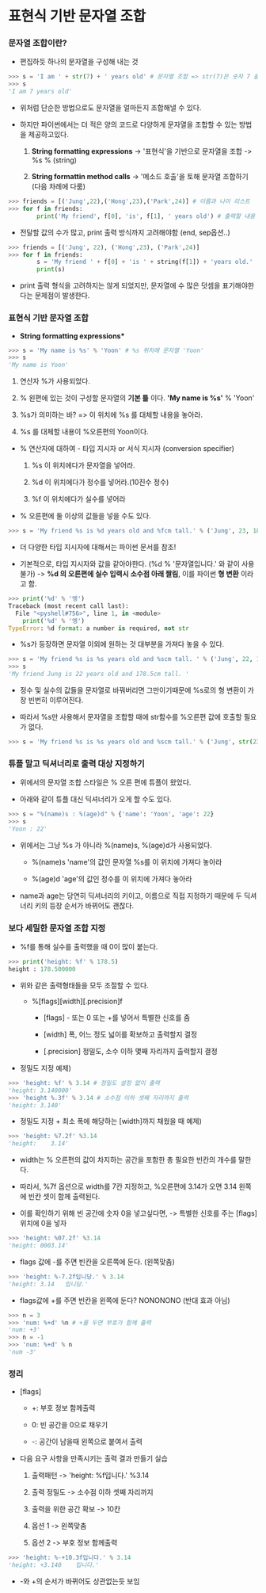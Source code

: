 # 표현식 기반 문자열 조합

### 문자열 조합이란?

-   편집하듯 하나의 문자열을 구성해 내는 것

```python
>>> s = 'I am ' + str(7) + ' years old' # 문자열 조합 => str(7)은 숫자 7 을 문자열화한것
>>> s
'I am 7 years old'
```

-   위처럼 단순한 방법으로도 문자열을 얼마든지 조합해낼 수 있다.

-   하지만 파이썬에서는 더 적은 양의 코드로 다양하게 문자열을 조합할 수 있는 방법을 제공하고있다.

    1. **String formatting expressions** -> '표현식'을 기반으로 문자열을 조합 -> %s % (string)

    2. **String formattin method calls** -> '메소드 호출'을 토해 문자열 조합하기 (다음 차례에 다룸)

```python
>>> friends = [('Jung',22),('Hong',23),('Park',24)] # 이름과 나이 리스트
>>> for f in friends:
        print('My friend', f[0], 'is', f[1], ' years old') # 출력할 내용 각각 전달

```

-   전달할 값의 수가 많고, print 출력 방식까지 고려해야함 (end, sep옵션..)

```python
>>> friends = [('Jung', 22), ('Hong',23), ('Park',24)]
>>> for f in friends:
        s = 'My friend ' + f[0] + 'is ' + string(f[1]) + 'years old.'
        print(s)
```

-   print 출력 형식을 고려하지는 않게 되었지만, 문자열에 수 많은 덧셈을 표기해야한다는 문제점이 발생한다.

### 표현식 기반 문자열 조합

-   **String formatting expressions\***

```python
>>> s = 'My name is %s' % 'Yoon' # %s 위치에 문자열 'Yoon'
>>> s
'My name is Yoon'
```

1. 연산자 %가 사용되었다.

2. % 왼편에 있는 것이 구성할 문자열의 **기본 틀** 이다. **'My name is %s'** % 'Yoon'

3. %s가 의미하는 바? => 이 위치에 %s 를 대체할 내용을 놓아라.

4. %s 를 대체할 내용이 %오른편의 Yoon이다.

-   % 연산자에 대하여 - 타입 지시자 or 서식 지시자 (conversion specifier)

    1. %s 이 위치에다가 문자열을 넣어라.

    2. %d 이 위치에다가 정수를 넣어라.(10진수 정수)

    3. %f 이 위치에다가 실수를 넣어라

-   % 오른편에 둘 이상의 값들을 넣을 수도 있다.

```python
>>> s = 'My friend %s is %d years old and %fcm tall.' % ('Jung', 23, 180.2)
```

-   더 다양한 타입 지시자에 대해서는 파이썬 문서를 참조!

-   기본적으로, 타입 지시자와 값을 같아야한다. (%d % '문자열입니다.' 와 같이 사용 불가) -> **%d 의 오른편에 실수 입력시 소수점 아래 짤림**, 이를 파이썬 **형 변환** 이라고 함.

```python
>>> print('%d' % '엥')
Traceback (most recent call last):
  File "<pyshell#756>", line 1, in <module>
    print('%d' % '엥')
TypeError: %d format: a number is required, not str
```

-   %s가 등장하면 문자열 이외에 원하는 것 대부분을 가져다 놓을 수 있다.

```python
>>> s = 'My friend %s is %s years old and %scm tall. ' % ('Jung', 22, 178.5)
>>> s
'My friend Jung is 22 years old and 178.5cm tall. '
```

-   정수 및 실수의 값들을 문자열로 바꿔버리면 그만이기때문에 %s로의 형 변환이 가장 빈번히 이루어진다.

-   따라서 %s만 사용해서 문자열을 조합할 때에 str함수를 %오른편 값에 호출할 필요가 없다.

```python
>>> s = 'My friend %s is %s years old and %scm tall.' % ('Jung', str(23), str(179.5)) # str호출 안해도 됨. 파이썬 형 변환 이용
```

### 튜플 말고 딕셔너리로 출력 대상 지정하기

-   위에서의 문자열 조합 스타일은 % 오른 편에 튜플이 왔었다.

-   아래와 같이 튜플 대신 딕셔너리가 오게 할 수도 있다.

```python
>>> s = "%(name)s : %(age)d" % {'name': 'Yoon', 'age': 22}
>>> s
'Yoon : 22'
```

-   위에서는 그냥 %s 가 아니라 %(name)s, %(age)d가 사용되었다.

    -   %(name)s 'name'의 값인 문자열 %s를 이 위치에 가져다 놓아라

    -   %(age)d 'age'의 값인 정수를 이 위치에 가져다 놓아라

-   name과 age는 당연히 딕셔너리의 키이고, 이름으로 직접 지정하기 때문에 두 딕셔너리 키의 등장 순서가 바뀌어도 괜찮다.

### 보다 세밀한 문자열 조합 지정

-   %f를 통해 실수를 출력했을 때 0이 많이 붙는다.

```python
>>> print('height: %f' % 178.5)
height : 178.500000
```

-   위와 같은 출력형태들을 모두 조절할 수 있다.

    -   %[flags][width][.precision]f

        -   [flags] - 또는 0 또는 +를 넣어서 특별한 신호를 줌

        -   [width] 폭, 어느 정도 넓이를 확보하고 출력할지 결정

        -   [.precision] 정밀도, 소수 이하 몇째 자리까지 출력할지 결정

-   정밀도 지정 예제)

```python
>>> 'height: %f' % 3.14 # 정밀도 설정 없이 출력
'height: 3.140000'
>>> 'height %.3f' % 3.14 # 소수점 이하 셋째 자리까지 출력
'height: 3.140'
```

-   정밀도 지정 + 최소 폭에 해당하는 [width]까지 채웠을 때 예제)

```python
>>> 'height: %7.2f' %3.14
'height:    3.14'
```

-   width는 % 오른편의 값이 차지하는 공간을 포함한 총 필요한 빈칸의 개수를 말한다.

-   따라서, %7f 옵션으로 width를 7칸 지정하고, %오른편에 3.14가 오면 3.14 왼쪽에 빈칸 셋이 함께 출력된다.

-   이를 확인하기 위해 빈 공간에 숫자 0을 넣고싶다면, -> 특별한 신호를 주는 [flags]위치에 0을 넣자

```python
>>> 'height: %07.2f' %3.14
'height: 0003.14'
```

-   flags 값에 -를 주면 빈칸을 오른쪽에 둔다. (왼쪽맞춤)

```python
>>> 'height: %-7.2f입니당.' % 3.14
'height: 3.14   입니당.'
```

-   flags값에 +를 주면 빈칸을 왼쪽에 둔다? NONONONO (반대 효과 아님)

```python
>>> n = 3
>>> 'num: %+d' %n # +를 두면 부호가 함께 출력
'num: +3'
>>> n = -1
>>> 'num: %+d' % n
'num -3'
```

### 정리

-   [flags]

    -   +: 부호 정보 함께출력

    -   0: 빈 공간을 0으로 채우기

    -   -: 공간이 남을때 왼쪽으로 붙여서 출력

-   다음 요구 사항을 만족시키는 출력 결과 만들기 실습

    1. 출력패턴 -> 'height: %f입니다.' %3.14

    2. 출력 정밀도 -> 소수점 이하 셋째 자리까지

    3. 출력을 위한 공간 확보 -> 10칸

    4. 옵션 1 -> 왼쪽맞춤

    5. 옵션 2 -> 부호 정보 함께출력

```python
>>> 'height: %-+10.3f입니다.' % 3.14
'height: +3.140    입니다.'
```

-   -와 +의 순서가 바뀌어도 상관없는듯 보임
